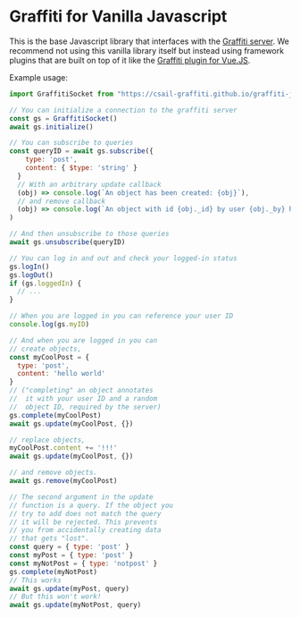 # Graffiti for Vanilla Javascript

This is the base Javascript library that interfaces with the [Graffiti server](https://github.com/csail-graffiti/server).
We recommend not using this vanilla library itself but instead using framework plugins that are built on top of it like the [Graffiti plugin for Vue.JS](https://github.com/csail-graffiti/graffiti-js-vue).

Example usage: 

```javascript
import GraffitiSocket from "https://csail-graffiti.github.io/graffiti-js-vanilla/socket.js"

// You can initialize a connection to the graffiti server
const gs = GraffitiSocket()
await gs.initialize()

// You can subscribe to queries
const queryID = await gs.subscribe({
    type: 'post',
    content: { $type: 'string' }
  }
  // With an arbitrary update callback
  (obj) => console.log(`An object has been created: {obj}`),
  // and remove callback
  (obj) => console.log(`An object with id {obj._id} by user {obj._by} has been removed.`)
)

// And then unsubscribe to those queries
await gs.unsubscribe(queryID)

// You can log in and out and check your logged-in status
gs.logIn()
gs.logOut()
if (gs.loggedIn) {
  // ...
}

// When you are logged in you can reference your user ID
console.log(gs.myID)

// And when you are logged in you can
// create objects,
const myCoolPost = {
  type: 'post',
  content: 'hello world'
}
// ("completing" an object annotates
//  it with your user ID and a random
//  object ID, required by the server)
gs.complete(myCoolPost)
await gs.update(myCoolPost, {})

// replace objects,
myCoolPost.content += '!!!'
await gs.update(myCoolPost, {})

// and remove objects.
await gs.remove(myCoolPost)

// The second argument in the update
// function is a query. If the object you
// try to add does not match the query
// it will be rejected. This prevents
// you from accidentally creating data
// that gets "lost".
const query = { type: 'post' }
const myPost = { type: 'post' }
const myNotPost = { type: 'notpost' }
gs.complete(myNotPost)
// This works
await gs.update(myPost, query)
// But this won't work!
await gs.update(myNotPost, query)

```
